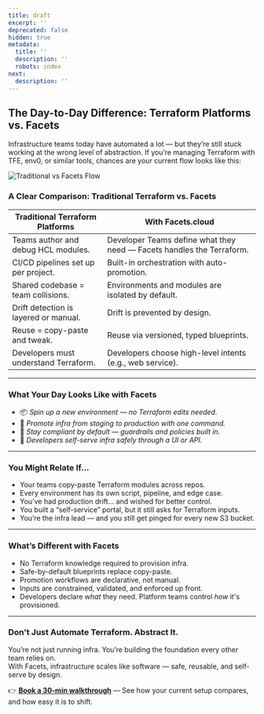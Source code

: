 ```yaml
---
title: draft
excerpt: ''
deprecated: false
hidden: true
metadata:
  title: ''
  description: ''
  robots: index
next:
  description: ''
---
```

## The Day-to-Day Difference: Terraform Platforms vs. Facets

Infrastructure teams today have automated a lot — but they’re still stuck working at the wrong level of abstraction. If you’re managing Terraform with TFE, env0, or similar tools, chances are your current flow looks like this:

![Traditional vs Facets Flow](/path-to-your-infographic.png)

### A Clear Comparison: Traditional Terraform vs. Facets

| **Traditional Terraform Platforms**   | **With Facets.cloud**                                                 |
| ------------------------------------- | --------------------------------------------------------------------- |
| Teams author and debug HCL modules.   | Developer Teams define what they need — Facets handles the Terraform. |
| CI/CD pipelines set up per project.   | Built-in orchestration with auto-promotion.                           |
| Shared codebase = team collisions.    | Environments and modules are isolated by default.                     |
| Drift detection is layered or manual. | Drift is prevented by design.                                         |
| Reuse = copy-paste and tweak.         | Reuse via versioned, typed blueprints.                                |
| Developers must understand Terraform. | Developers choose high-level intents (e.g., web service).             |

***

### What Your Day Looks Like with Facets

- 📦 _Spin up a new environment — no Terraform edits needed._
- 🚀 _Promote infra from staging to production with one command._
- 🔐 _Stay compliant by default — guardrails and policies built in._
- 👥 _Developers self-serve infra safely through a UI or API._

***

### You Might Relate If…

- Your teams copy-paste Terraform modules across repos.
- Every environment has its own script, pipeline, and edge case.
- You’ve had production drift… and wished for better control.
- You built a “self-service” portal, but it still asks for Terraform inputs.
- You’re the infra lead — and you still get pinged for every new S3 bucket.

***

### What’s Different with Facets

- No Terraform knowledge required to provision infra.
- Safe-by-default blueprints replace copy-paste.
- Promotion workflows are declarative, not manual.
- Inputs are constrained, validated, and enforced up front.
- Developers declare _what_ they need. Platform teams control _how_ it's provisioned.

***

### Don't Just Automate Terraform. Abstract It.

You’re not just running infra. You’re building the foundation every other team relies on.  
With Facets, infrastructure scales like software — safe, reusable, and self-serve by design.

👉 **[Book a 30-min walkthrough](#)** — See how your current setup compares, and how easy it is to shift.